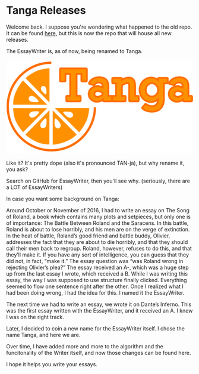 # Tanga Releases

Welcome back. I suppose you're wondering what happened to the old repo. It can be found [here](https://github.com/LittlestCube/TheEssayWriter), but this is now the repo that will house all new releases.

The EssayWriter is, as of now, being renamed to Tanga.

![Tanga Logo](docs/img/full-logo.png)


Like it? It's pretty dope (also it's pronounced TAN-ja), but why rename it, you ask?

Search on GitHub for EssayWriter, then you'll see why. (seriously, there are a LOT of EssayWriters)

In case you want some background on Tanga:

Around October or November of 2016, I had to write an essay on The Song of Roland, a book which
contains many plots and setpieces, but only one is of importance: The Battle Between Roland and
the Saracens. In this battle, Roland is about to lose horribly, and his men are on the verge of
extinction. In the heat of battle, Roland’s good friend and battle buddy, Olivier, addresses the
fact that they are about to die horribly, and that they should call their men back to regroup. 
Roland, however, refuses to do this, and that they’ll make it. If you have any sort of 
intelligence, you can guess that they did not, in fact, “make it.” The essay question was “was
Roland wrong in rejecting Olivier’s plea?” The essay received an A-, which was a huge step up 
from the last essay I wrote, which received a B. While I was writing this essay, the way I was
supposed to use structure finally clicked. Everything seemed to flow one sentence right after 
the other. Once I realized what I had been doing wrong, I had the idea for this. I named it 
the EssayWriter.

The next time we had to write an essay, we wrote it on Dante’s Inferno. This was the first
essay written with the EssayWriter, and it received an A. I knew I was on the right track.

Later, I decided to coin a new name for the EssayWriter itself. I chose the name Tanga, and here
we are.

Over time, I have added more and more to the algorithm and the funcitonality of the Writer 
itself, and now those changes can be found here.

I hope it helps you write your essays.
